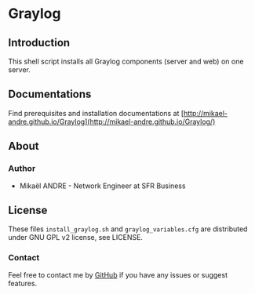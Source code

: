 # Graylog #

## Introduction ##
This shell script installs all Graylog components (server and web) on one server.

## Documentations ##
Find prerequisites and installation documentations at [http://mikael-andre.github.io/Graylog](http://mikael-andre.github.io/Graylog/)

## About ##

### Author ###
* Mikaël ANDRE - Network Engineer at SFR Business

## License ##
These files `install_graylog.sh` and `graylog_variables.cfg` are distributed under GNU GPL v2 license, see LICENSE.

### Contact ###
Feel free to contact me by [GitHub](https://github.com/mikael-andre/Graylog/issues) if you have any issues or suggest features.
